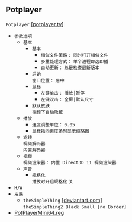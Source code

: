 ## Potplayer
`Potplayer` [[potplayer.tv]](https://potplayer.tv/?lang=zh_CN)
* `参数选项`
  * `基本`
    * `基本`
      * `相似文件策略：` `同时打开相似文件`
      * `多重处理方式：` `单个进程即选即播`
      * `自动更新：` `总是检查最新版本`
    * `启始`  
`窗口位置：` `居中`
    * `鼠标`  
      * `左键单击：` `播放|暂停`  
      * `左键双击：` `全屏|默认尺寸`
    * `默认皮肤`  
`视频下自动隐藏`
  * `播放`
    * `速度调整单位：` `0.05`
    * `鼠标指向进度条时显示缩略图`
  * `滤镜`  
`视频解码器`  
`内置解码器`
  * `视频`  
`视频渲染器：` `内置 Direct3D 11 视频渲染器`
  * `声音`
    * `规格化`  
`播放时开启规格化` `关`
* `H/W`
* `皮肤`
  * `theSimpleThing` [[deviantart.com]](https://www.deviantart.com/flydonkey/art/PotPlayer-Skin-theSimpleThing-2-0-444035536)  
`theSimpleThing2 Black Small [no Border]`
* [PotPlayerMini64.reg](/windows/program-files/potplayer/PotPlayerMini64.reg)